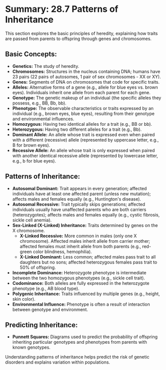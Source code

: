 # Summary: 28.7 Patterns of Inheritance

This section explores the basic principles of heredity, explaining how traits are passed from parents to offspring through genes and chromosomes.

## Basic Concepts:

*   **Genetics:** The study of heredity.
*   **Chromosomes:** Structures in the nucleus containing DNA; humans have 23 pairs (22 pairs of autosomes, 1 pair of sex chromosomes - XX or XY).
*   **Genes:** Segments of DNA on chromosomes that code for specific traits.
*   **Alleles:** Alternative forms of a gene (e.g., allele for blue eyes vs. brown eyes). Individuals inherit one allele from each parent for each gene.
*   **Genotype:** The genetic makeup of an individual (the specific alleles they possess, e.g., BB, Bb, bb).
*   **Phenotype:** The observable characteristics or traits expressed by an individual (e.g., brown eyes, blue eyes), resulting from their genotype and environmental influences.
*   **Homozygous:** Having two identical alleles for a trait (e.g., BB or bb).
*   **Heterozygous:** Having two different alleles for a trait (e.g., Bb).
*   **Dominant Allele:** An allele whose trait is expressed even when paired with a different (recessive) allele (represented by uppercase letter, e.g., B for brown eyes).
*   **Recessive Allele:** An allele whose trait is only expressed when paired with another identical recessive allele (represented by lowercase letter, e.g., b for blue eyes).

## Patterns of Inheritance:

*   **Autosomal Dominant:** Trait appears in every generation; affected individuals have at least one affected parent (unless new mutation); affects males and females equally (e.g., Huntington's disease).
*   **Autosomal Recessive:** Trait typically skips generations; affected individuals usually have unaffected parents who are both carriers (heterozygotes); affects males and females equally (e.g., cystic fibrosis, sickle cell anemia).
*   **Sex-Linked (X-Linked) Inheritance:** Traits determined by genes on the X chromosome.
    *   **X-Linked Recessive:** More common in males (only one X chromosome). Affected males inherit allele from carrier mother; affected females must inherit allele from both parents (e.g., red-green color blindness, hemophilia).
    *   **X-Linked Dominant:** Less common; affected males pass trait to all daughters but no sons; affected heterozygous females pass trait to 50% of offspring.
*   **Incomplete Dominance:** Heterozygote phenotype is intermediate between the two homozygous phenotypes (e.g., sickle cell trait).
*   **Codominance:** Both alleles are fully expressed in the heterozygote phenotype (e.g., AB blood type).
*   **Polygenic Inheritance:** Traits influenced by multiple genes (e.g., height, skin color).
*   **Environmental Influence:** Phenotype is often a result of interaction between genotype and environment.

## Predicting Inheritance:

*   **Punnett Squares:** Diagrams used to predict the probability of offspring inheriting particular genotypes and phenotypes from parents with known genotypes.

Understanding patterns of inheritance helps predict the risk of genetic disorders and explains variation within populations.
